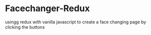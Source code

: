 # Facechanger-Redux
usingg redux with vanilla javascript to create a face changing page by clicking the buttons
